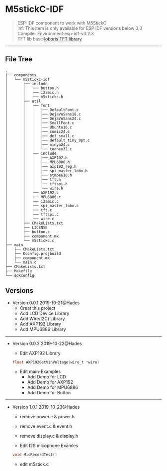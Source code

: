 # M5stickC-IDF

> ESP-IDF component to work with M5StickC  
> inf: This item is only available for ESP IDF versions below 3.3  
> Compiler Environment:esp-idf-v3.2.3  
> TFT lib base [loboris TFT library ](https://github.com/loboris/ESP32_TFT_library)

---
## File Tree
```
.
├── components
│   └── m5stickc-idf
│       ├── include
│       │   ├── button.h
│       │   ├── i2smic.h
│       │   └── m5stickc.h
│       ├── util
│       │   ├── font
│       │   │   ├── DefaultFont.c
│       │   │   ├── DejaVuSans18.c
│       │   │   ├── DejaVuSans24.c
│       │   │   ├── SmallFont.c
│       │   │   ├── Ubuntu16.c
│       │   │   ├── comic24.c
│       │   │   ├── def_small.c
│       │   │   ├── default_tiny_9pt.c
│       │   │   ├── minya24.c
│       │   │   └── tooney32.c
│       │   ├── include
│       │   │   ├── AXP192.h
│       │   │   ├── MPU6886.h
│       │   │   ├── axp192_reg.h
│       │   │   ├── spi_master_lobo.h
│       │   │   ├── stmpe610.h
│       │   │   ├── tft.h
│       │   │   ├── tftspi.h
│       │   │   └── wire.h
│       │   ├── AXP192.c
│       │   ├── MPU6886.c
│       │   ├── i2smic.c
│       │   ├── spi_master_lobo.c
│       │   ├── tft.c
│       │   ├── tftspi.c
│       │   └── wire.c
│       ├── CMakeLists.txt
│       ├── LICENSE
│       ├── button.c
│       ├── component.mk
│       └── m5stickc.c
├── main
│   ├── CMakeLists.txt
│   ├── Kconfig.projbuild
│   ├── component.mk
│   └── main.c
├── CMakeLists.txt
├── Makefile
└── sdkconfig
```

## Versions
* Version 0.0.1 2019-10-21@Hades
	* Creat this project
	* Add LCD Device Library
	* Add Wire(I2C) Library
	* Add AXP192 Library
	* Add MPU6886 Library
---
* Version 0.0.2 2019-10-22@Hades
	* Edit AXP192 Library 
	```C
	float AXP192GetVinVoltage(wire_t *wire)
	```

	* Edit main-Examples 
		* Add Demo for LCD
		* Add Demo for AXP192
		* Add Demo for MPU6886
		* Add Demo for Button
---
* Version 1.0.1 2019-10-23@Hades

	* remove power.c & power.h
	* remove event.c & event.h
	* remove display.c & display.h

	* Edit I2S micophone Examles
	```C
	void MicRecordTest()
	```
	* edit m5stick.c 
